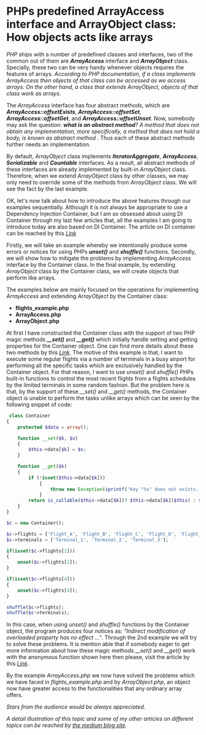 <h1>
PHPs predefined ArrayAccess interface and ArrayObject class: How objects acts like arrays
</h1>

<p>
<em>PHP</em> ships with a number of predefined classes and interfaces, two of the common out of them are <i><strong>ArrayAccess</strong></i> interface and <i><strong>ArrayObject</strong></i> class. Specially, these two can be very handy whenever objects requires the features of arrays. <i>According to PHP documentation, if a class implements <i>ArrayAccess</i> then objects of that class can be accessed as we access arrays. On the other hand, a class that extends <i>ArrayObject</i>, objects of that class work as arrays</i>.	
</p>

<p>
The <i>ArrayAccess</i> interface has four abstract methods, which are <i><strong>ArrayAccess::offsetExists</strong></i>, <i><strong>ArrayAccess::offsetSet</strong></i>, <i><strong>ArrayAccess::offsetGet</strong></i>, and <i><strong>ArrayAccess::offsetUnset</strong></i>. Now, somebody may ask the question: <i><strong>what is an abstract method</strong>? A method that does not obtain any implementation, more specifically, a method that does not hold a body, is known as abstract method </i>. Thus each of these abstract methods further needs an implementation.
</p>

<p>
By default, <i>ArrayObject</i> class implements <i><strong>IteratorAggregate</strong></i>, <i><strong>ArrayAccess</strong></i>, <i><strong>Serializable</strong></i> and <i><strong>Countable</strong></i> interfaces. As a result, all abstract methods of these interfaces are already implemented by built-in <i>ArrayObject</i> class. Therefore, when we extend <i>ArrayObject</i> class by other classes, we may only need to override some of the methods from <i>ArrayObject</i> class. We will see the fact by the last example.
</p>

<p>
OK, let's now talk about how to introduce the above features through our examples sequentially. Although it is not always be appropriate to use a Dependency Injection Container, but I am so obsessed about using DI Container through my last few articles that, all the examples I am going to introduce today are also based on DI Container. The article on DI container can be reached by this <i><a href="https://medium.com/@annuhuss/dependency-injection-container-a-simple-introduction-for-managing-objects-from-their-creation-to-cebbcb772694">Link</a></i>
</p>

<p>
Firstly, we will take an example whereby we intentionally produce some errors or notices for using PHPs <i><strong>unset()</i></strong> and <i><strong>shuffle()</strong></i> functions. Secondly, we will show how to mitigate the problems by implementing <i>ArrayAccess</i> interface by the Container class. In the final example, by extending <i>ArrayObject</i> class by the Container class, we will create objects that perform like arrays.
</p>

<p>
The examples below are mainly focused on the operations for implementing <i>ArrayAccess</i> and extending <i>ArrayObject</i> by the Container class:
</p>

<p>
<ul>
<li><strong>flights_example.php</strong></li>
<li><strong>ArrayAccess.php</strong></li>
<li><strong>ArrayObject.php</strong></li>
</ul>
</p>

<p>
At first I have constructed the Container class with the support of two PHP magic methods <i><strong>__set()</strong></i> and <i><strong>__get()</strong></i> which initially handle setting and getting properties for the Container object. One can find more details about these two methods by this <i><a href="https://php.net/manual/en/language.oop5.magic.php/">Link</a></i>. The motive of this example is that, I want to execute some regular flights via a number of terminals in a busy airport for performing all the specific tasks which are exclusively handled by the Container object. For that reason, I want to use <i>unset()</i> and <i>shuffle()</i> PHPs built-in functions to control the most recent flights from a flights schedules by the limited terminals in some random fashion. But the problem here is that, by the support of these <i>__set()</i> and <i>__get()</i> methods, the Container object is unable to perform the tasks unlike arrays which can be seen by the following snippet of code:
</p>

```php
 class Container
{
	protected $data = array();

	function __set($k, $v)
	{
		$this->data[$k] = $v; 
	}

	function __get($k) 
	{ 
		if (!isset($this->data[$k]))
    		{
      			throw new Exception(sprintf('Key "%s" does not exists.', $k));
    		}
		return is_callable($this->data[$k])? $this->data[$k]($this) : $this->data[$k];
	}
}

$c = new Container();

$c->flights = ['Flight_A', 'Flight_B', 'Flight_C', 'Flight_D', 'Flight_E'];
$c->terminals = ['Terminal_1', 'Terminal_2', 'Terminal_3'];

if(isset($c->flights[1]))
{
	unset($c->flights[1]);
}

if(isset($c->flights[4]))
{
	unset($c->flights[4]);
}

shuffle($c->flights);
shuffle($c->terminals); 
```
<p>
In this case, when using <i>unset()</i> and <i>shuffle()</i> functions by the Container object, the program produces four notices as: <i>"Indirect modification of overloaded property has no effect …"</i>. Through the 2nd example we will try to solve these problems. It is mention able that if somebody eager to get more information about how these magic methods <i>__set()</i> and <i>__get()</i> work with the anonymous function shown here then please, visit the article by this <i><a href="https://medium.com/@annuhuss/use-of-lambda-anonymous-functions-closures-and-shared-instances-in-conjunction-with-container-58b95b86c1b8">Link</a></i>.
</p>

<p>
By the example <i>ArrayAccess.php</i> we now have solved the problems which we have faced in <i>flights_example.php</i> and by <i>ArrayObject.php</i>, an object now have greater access to the functionalities that any ordinary array offers.
</p>

<p></p>

<p><i>Stars from the audience would be always appreciated.</i></p>

<p></p>

<p><i>
A detail illustration of this topic and some of my other articles on different topics can be reached by 
<a href="https://medium.com/@annuhuss/">the medium blog site</a>.
</i></p>
